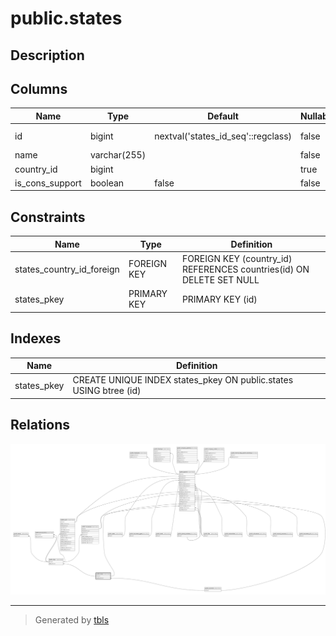 # public.states

## Description

## Columns

| Name            | Type         | Default                            | Nullable | Children                                                                | Parents                                 |
| --------------- | ------------ | ---------------------------------- | -------- | ----------------------------------------------------------------------- | --------------------------------------- |
| id              | bigint       | nextval('states_id_seq'::regclass) | false    | [public.cities](public.cities.md) [public.patients](public.patients.md) |                                         |
| name            | varchar(255) |                                    | false    |                                                                         |                                         |
| country_id      | bigint       |                                    | true     |                                                                         | [public.countries](public.countries.md) |
| is_cons_support | boolean      | false                              | false    |                                                                         |                                         |

## Constraints

| Name                      | Type        | Definition                                                           |
| ------------------------- | ----------- | -------------------------------------------------------------------- |
| states_country_id_foreign | FOREIGN KEY | FOREIGN KEY (country_id) REFERENCES countries(id) ON DELETE SET NULL |
| states_pkey               | PRIMARY KEY | PRIMARY KEY (id)                                                     |

## Indexes

| Name        | Definition                                                        |
| ----------- | ----------------------------------------------------------------- |
| states_pkey | CREATE UNIQUE INDEX states_pkey ON public.states USING btree (id) |

## Relations

![er](public.states.svg)

---

> Generated by [tbls](https://github.com/k1LoW/tbls)
